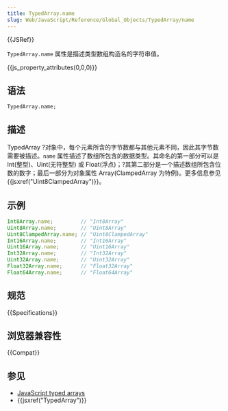 ```yaml
---
title: TypedArray.name
slug: Web/JavaScript/Reference/Global_Objects/TypedArray/name
---
```


{{JSRef}}

`TypedArray.name` 属性是描述类型数组构造名的字符串值。

{{js_property_attributes(0,0,0)}}

## 语法

```plain
TypedArray.name;
```

## 描述

TypedArray ?对象中，每个元素所含的字节数都与其他元素不同，因此其字节数需要被描述。`name` 属性描述了数组所包含的数据类型。其命名的第一部分可以是 Int(整型)、Uint(无符整型) 或 Float(浮点)；?其第二部分是一个描述数组所包含位数的数字；最后一部分为对象属性 Array(ClampedArray 为特例)。更多信息参见{{jsxref("Uint8ClampedArray")}}。

## 示例

```js
Int8Array.name;         // "Int8Array"
Uint8Array.name;        // "Uint8Array"
Uint8ClampedArray.name; // "Uint8ClampedArray"
Int16Array.name;        // "Int16Array"
Uint16Array.name;       // "Uint16Array"
Int32Array.name;        // "Int32Array"
Uint32Array.name;       // "Uint32Array"
Float32Array.name;      // "Float32Array"
Float64Array.name;      // "Float64Array"
```

## 规范

{{Specifications}}

## 浏览器兼容性

{{Compat}}

## 参见

- [JavaScript typed arrays](/zh-CN/docs/Web/JavaScript/Typed_arrays)
- {{jsxref("TypedArray")}}
